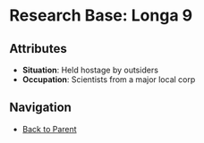 # Research Base: Longa 9

## Attributes
- **Situation**: Held hostage by outsiders
- **Occupation**: Scientists from a major local corp


## Navigation
- [Back to Parent](../)
